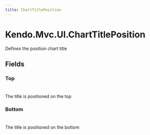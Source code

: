 ```yaml
---
title: ChartTitlePosition
---
```


# Kendo.Mvc.UI.ChartTitlePosition
Defines the position chart title


## Fields


### Top
#
The title is positioned on the top

### Bottom
#
The title is positioned on the bottom




